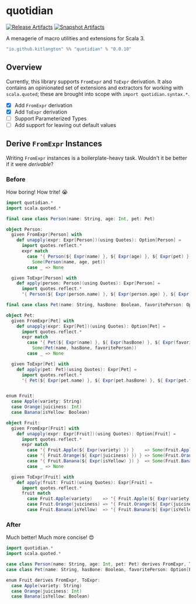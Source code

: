 # quotidian

[![Release Artifacts][Badge-SonatypeReleases]][Link-SonatypeReleases]
[![Snapshot Artifacts][Badge-SonatypeSnapshots]][Link-SonatypeSnapshots]

[Badge-SonatypeReleases]: https://img.shields.io/nexus/r/https/oss.sonatype.org/io.github.kitlangton/quotidian_3.svg "Sonatype Releases"
[Badge-SonatypeSnapshots]: https://img.shields.io/nexus/s/https/oss.sonatype.org/io.github.kitlangton/quotidian_3.svg "Sonatype Snapshots"
[Link-SonatypeSnapshots]: https://oss.sonatype.org/content/repositories/snapshots/io/github/kitlangton/quotidian_3/ "Sonatype Snapshots"
[Link-SonatypeReleases]: https://oss.sonatype.org/content/repositories/releases/io/github/kitlangton/quotidian_3/ "Sonatype Releases"

A menagerie of macro utilities and extensions for Scala 3.

```scala
"io.github.kitlangton" %% "quotidian" % "0.0.10"
```

## Overview

Currently, this library supports `FromExpr` and `ToExpr` derivation. It also contains an opinionated set of
extensions and extractors for working with `scala.quoted`; these are brought into scope with `import quotidian.syntax.*`.

- [x] Add `FromExpr` derivation
- [x] Add `ToExpr` derivation
- [ ] Support Parameterized Types
- [ ] Add support for leaving out default values

## Derive `FromExpr` Instances

Writing `FromExpr` instances is a boilerplate-heavy task. Wouldn't it be better if it were _derivable_?

### Before

How boring! How trite! 😭

```scala
import quotidian.*
import scala.quoted.*

final case class Person(name: String, age: Int, pet: Pet)

object Person:
  given FromExpr[Person] with
    def unapply(expr: Expr[Person])(using Quotes): Option[Person] =
      import quotes.reflect.*
      expr match
        case '{ Person(${ Expr(name) }, ${ Expr(age) }, ${ Expr(pet) }) } =>
          Some(Person(name, age, pet))
        case _ => None

  given ToExpr[Person] with
    def apply(person: Person)(using Quotes): Expr[Person] =
      import quotes.reflect.*
      '{ Person(${ Expr(person.name) }, ${ Expr(person.age) }, ${ Expr(person.pet) }) }

final case class Pet(name: String, hasBone: Boolean, favoritePerson: Option[Person])

object Pet:
  given FromExpr[Pet] with
    def unapply(expr: Expr[Pet])(using Quotes): Option[Pet] =
      import quotes.reflect.*
      expr match
        case '{ Pet(${ Expr(name) }, ${ Expr(hasBone) }, ${ Expr(favoritePerson) }) } =>
          Some(Pet(name, hasBone, favoritePerson))
        case _ => None

  given ToExpr[Pet] with
    def apply(pet: Pet)(using Quotes): Expr[Pet] =
      import quotes.reflect.*
      '{ Pet(${ Expr(pet.name) }, ${ Expr(pet.hasBone) }, ${ Expr(pet.favoritePerson) }) }


enum Fruit:
  case Apple(variety: String)
  case Orange(juiciness: Int)
  case Banana(isYellow: Boolean)

object Fruit:
  given FromExpr[Fruit] with
    def unapply(expr: Expr[Fruit])(using Quotes): Option[Fruit] =
      import quotes.reflect.*
      expr match
        case '{ Fruit.Apple(${ Expr(variety) }) }    => Some(Fruit.Apple(variety))
        case '{ Fruit.Orange(${ Expr(juiciness) }) } => Some(Fruit.Orange(juiciness))
        case '{ Fruit.Banana(${ Expr(isYellow) }) }  => Some(Fruit.Banana(isYellow))
        case _ => None

  given ToExpr[Fruit] with
    def apply(fruit: Fruit)(using Quotes): Expr[Fruit] =
      import quotes.reflect.*
      fruit match
        case Fruit.Apple(variety)    => '{ Fruit.Apple(${ Expr(variety) }) }
        case Fruit.Orange(juiciness) => '{ Fruit.Orange(${ Expr(juiciness) }) }
        case Fruit.Banana(isYellow)  => '{ Fruit.Banana(${ Expr(isYellow) }) }
```

### After

Much better! Much more concise! 😍

```scala
import quotidian.*
import scala.quoted.*

case class Person(name: String, age: Int, pet: Pet) derives FromExpr, ToExpr
case class Pet(name: String, hasBone: Boolean, favoritePerson: Option[Person]) derives FromExpr, ToExpr

enum Fruit derives FromExpr, ToExpr:
  case Apple(variety: String)
  case Orange(juiciness: Int)
  case Banana(isYellow: Boolean)
```



